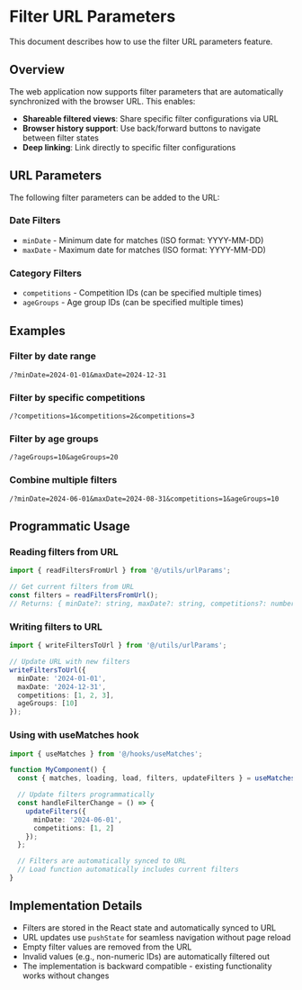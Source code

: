 # Filter URL Parameters

This document describes how to use the filter URL parameters feature.

## Overview

The web application now supports filter parameters that are automatically synchronized with the browser URL. This enables:

- **Shareable filtered views**: Share specific filter configurations via URL
- **Browser history support**: Use back/forward buttons to navigate between filter states
- **Deep linking**: Link directly to specific filter configurations

## URL Parameters

The following filter parameters can be added to the URL:

### Date Filters
- `minDate` - Minimum date for matches (ISO format: YYYY-MM-DD)
- `maxDate` - Maximum date for matches (ISO format: YYYY-MM-DD)

### Category Filters
- `competitions` - Competition IDs (can be specified multiple times)
- `ageGroups` - Age group IDs (can be specified multiple times)

## Examples

### Filter by date range
```
/?minDate=2024-01-01&maxDate=2024-12-31
```

### Filter by specific competitions
```
/?competitions=1&competitions=2&competitions=3
```

### Filter by age groups
```
/?ageGroups=10&ageGroups=20
```

### Combine multiple filters
```
/?minDate=2024-06-01&maxDate=2024-08-31&competitions=1&ageGroups=10
```

## Programmatic Usage

### Reading filters from URL

```typescript
import { readFiltersFromUrl } from '@/utils/urlParams';

// Get current filters from URL
const filters = readFiltersFromUrl();
// Returns: { minDate?: string, maxDate?: string, competitions?: number[], ageGroups?: number[] }
```

### Writing filters to URL

```typescript
import { writeFiltersToUrl } from '@/utils/urlParams';

// Update URL with new filters
writeFiltersToUrl({
  minDate: '2024-01-01',
  maxDate: '2024-12-31',
  competitions: [1, 2, 3],
  ageGroups: [10]
});
```

### Using with useMatches hook

```typescript
import { useMatches } from '@/hooks/useMatches';

function MyComponent() {
  const { matches, loading, load, filters, updateFilters } = useMatches();

  // Update filters programmatically
  const handleFilterChange = () => {
    updateFilters({
      minDate: '2024-06-01',
      competitions: [1, 2]
    });
  };

  // Filters are automatically synced to URL
  // Load function automatically includes current filters
}
```

## Implementation Details

- Filters are stored in the React state and automatically synced to URL
- URL updates use `pushState` for seamless navigation without page reload
- Empty filter values are removed from the URL
- Invalid values (e.g., non-numeric IDs) are automatically filtered out
- The implementation is backward compatible - existing functionality works without changes
